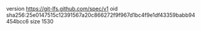 version https://git-lfs.github.com/spec/v1
oid sha256:25e0147515c12391567a20c866272f9f967d1bc4f9e1df43359babb94454bcc6
size 1530
